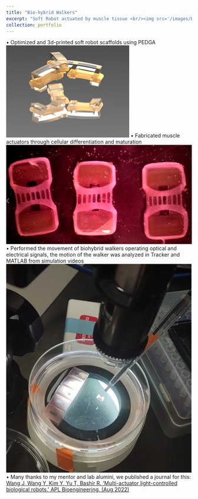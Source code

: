 ```yaml
---
title: "Bio-hybrid Walkers"
excerpt: "Soft Robot actuated by muscle tissue <br/><img src='/images/BiohybridWalkers1.png'>"
collection: portfolio
---
```


• Optimized and 3d-printed soft robot scaffolds using PEDGA
<br/><img src='/images/BiohybridWalkers2.png'>
• Fabricated muscle actuators through cellular differentiation and maturation
<br/><img src='/images/BiohybridWalkers1.png'>
• Performed the movement of biohybrid walkers operating optical and electrical signals, the motion of the walker
was analyzed in Tracker and MATLAB from simulation videos
<br/><img src='/images/BiohybridWalkers3.png'>
• Many thanks to my mentor and lab alumini, we published a journal for this: [Wang J, Wang Y, Kim Y, Yu T, Bashir R. 'Multi-actuator light-controlled biological robots.' APL Bioengineering. (Aug 2022)](https://pubs.aip.org/aip/apb/article/6/3/036103/2820419)
